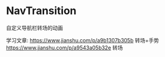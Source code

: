 # NavTransition
自定义导航栏转场的动画

学习文章: https://www.jianshu.com/p/a9b1307b305b  转场+手势   
https://www.jianshu.com/p/a9543a05b32e  转场
